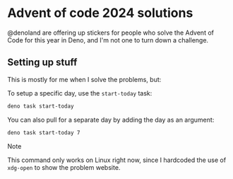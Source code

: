 # Advent of code 2024 solutions

@denoland are offering up stickers for people who solve the Advent of Code for this year in Deno, and I'm not one to turn down a challenge.

## Setting up stuff

This is mostly for me when I solve the problems, but:

To setup a specific day, use the `start-today` task:

```sh
deno task start-today
```

You can also pull for a separate day by adding the day as an argument:

```sh
deno task start-today 7
```

> [!NOTE]
> This command only works on Linux right now, since I hardcoded the use of `xdg-open` to show the problem website.
